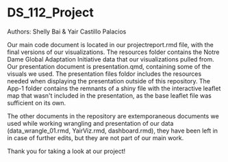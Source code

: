 # DS_112_Project
Authors: Shelly Bai & Yair Castillo Palacios 

Our main code document is located in our projectreport.rmd file, with the final versions of our visualizations.
The resources folder contains the Notre Dame Global Adaptation Initiative data that our visualizations pulled from.
Our presentation document is presentation.qmd, containing some of the visuals we used. The presentation files foldor includes the resources needed when displaying the presentation outside of this repository.
The App-1 folder contains the remnants of a shiny file with the interactive leaflet map that wasn't included in the presentation, as the base leaflet file was sufficient on its own.

The other documents in the repository are extemporaneous documents we used while  working wrangling and presentation of our data (data_wrangle_01.rmd, YairViz.rmd, dashboard.rmd), they have been left in in case of further edits, but they are not part of our main work.

Thank you for taking a look at our project!
